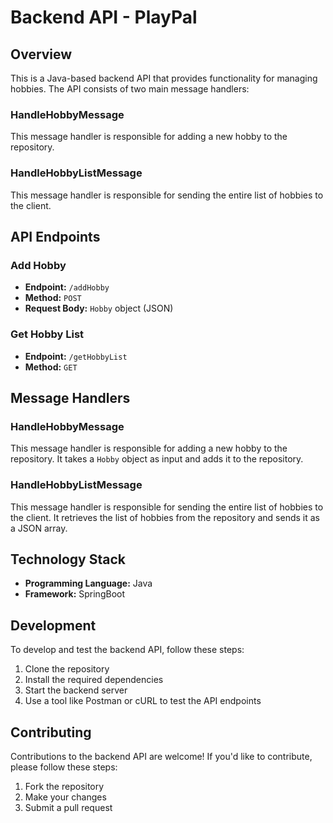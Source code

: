 Backend API - PlayPal
===========

Overview
--------

This is a Java-based backend API that provides functionality for managing hobbies. The API consists of two main message handlers:

### HandleHobbyMessage

This message handler is responsible for adding a new hobby to the repository.

### HandleHobbyListMessage

This message handler is responsible for sending the entire list of hobbies to the client.

API Endpoints
-------------

### Add Hobby

* **Endpoint:** `/addHobby`
* **Method:** `POST`
* **Request Body:** `Hobby` object (JSON)

### Get Hobby List

* **Endpoint:** `/getHobbyList`
* **Method:** `GET`

Message Handlers
----------------

### HandleHobbyMessage

This message handler is responsible for adding a new hobby to the repository. It takes a `Hobby` object as input and adds it to the repository.

### HandleHobbyListMessage

This message handler is responsible for sending the entire list of hobbies to the client. It retrieves the list of hobbies from the repository and sends it as a JSON array.

Technology Stack
----------------

* **Programming Language:** Java
* **Framework:** SpringBoot

Development
-----------

To develop and test the backend API, follow these steps:

1. Clone the repository
2. Install the required dependencies
3. Start the backend server
4. Use a tool like Postman or cURL to test the API endpoints

Contributing
------------

Contributions to the backend API are welcome! If you'd like to contribute, please follow these steps:

1. Fork the repository
2. Make your changes
3. Submit a pull request
